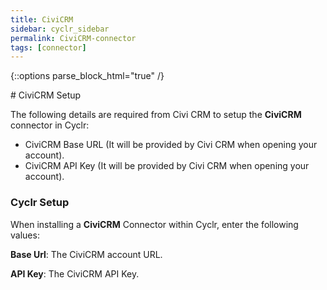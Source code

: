 ```yaml
---
title: CiviCRM
sidebar: cyclr_sidebar
permalink: CiviCRM-connector
tags: [connector]
---
```

{::options parse_block_html="true" /}
<section class="card">
# CiviCRM Setup

The following details are required from  Civi CRM to setup the **CiviCRM** connector in Cyclr:

- CiviCRM Base URL (It will be provided by Civi CRM when opening your account).
- CiviCRM API Key (It will be provided by Civi CRM when opening your account).


### Cyclr Setup

When installing a **CiviCRM** Connector within Cyclr, enter the following values:

**Base Url**: The CiviCRM account URL.

**API Key**: The CiviCRM API Key.

</section>
